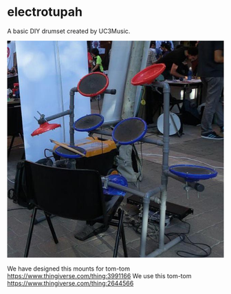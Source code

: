 # electrotupah
A basic DIY drumset created by UC3Music.

![Prototyping](https://github.com/UC3Music/electrotupah/blob/master/media/FeriaAsocis17.jpg)


We have designed this mounts for tom-tom https://www.thingiverse.com/thing:3991166
We use this tom-tom https://www.thingiverse.com/thing:2644566
